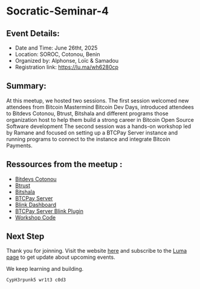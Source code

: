 # Socratic-Seminar-4

## Event Details:

- Date and Time: June 26tht, 2025
- Location: SOROC, Cotonou, Benin
- Organized by: Alphonse, Loïc & Samadou
- Registration link: https://lu.ma/wh6280cp

## Summary:

At this meetup, we hosted two sessions.
The first session welcomed new attendees from Bitcoin Mastermind Bitcoin Dev Days, introduced attendees to Bitdevs Cotonou, Btrust, Bitshala and different programs those organization host to help them build a strong career in Bitcoin Open Source Software development
The second session was a hands-on workshop led by Ramane and focused on setting up a BTCPay Server instance and running programs to connect to the instance and integrate Bitcoin Payments.

## Ressources from the meetup :

- [Bitdevs Cotonou](https://bitdevscotonou.org)
- [Btrust](https://www.btrust.tech/)
- [Bitshala](https://bitshala.org/)
- [BTCPay Server](https://btcpayserver.org/)
- [Blink Dashboard](https://dashboard.blink.sv)
- [BTCPay Server Blink Plugin](https://fr.blink.sv/en/btcpay-blink-plugin)
- [Workshop Code](https://github.com/Block67/bitdev-workshop-btcpay-server-and-blink-api)

## Next Step

Thank you for joinning. Visit the website [here](https://bitdevscotonou) and subscribe to the [Luma page](https://lu.ma/bitdevscotonou) to get update about upcoming events.

We keep learning and building.

<code>CypH3rpunk5 wr1t3 c0d3</code>
